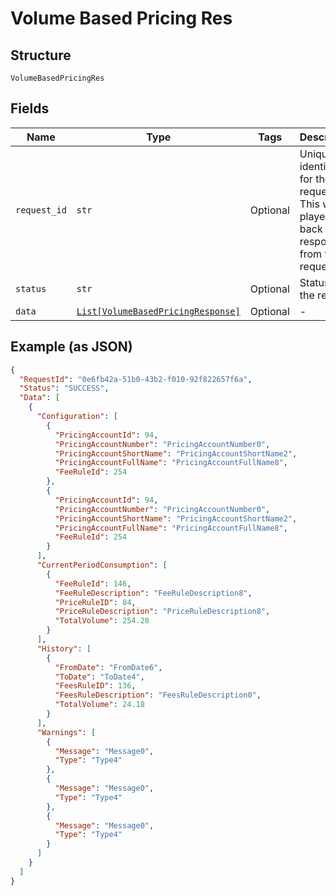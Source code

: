 
# Volume Based Pricing Res

## Structure

`VolumeBasedPricingRes`

## Fields

| Name | Type | Tags | Description |
|  --- | --- | --- | --- |
| `request_id` | `str` | Optional | Unique identifier for the request. This will be played back in the response from the request. |
| `status` | `str` | Optional | Status of the request |
| `data` | [`List[VolumeBasedPricingResponse]`](../../doc/models/volume-based-pricing-response.md) | Optional | - |

## Example (as JSON)

```json
{
  "RequestId": "0e6fb42a-51b0-43b2-f010-92f822657f6a",
  "Status": "SUCCESS",
  "Data": [
    {
      "Configuration": [
        {
          "PricingAccountId": 94,
          "PricingAccountNumber": "PricingAccountNumber0",
          "PricingAccountShortName": "PricingAccountShortName2",
          "PricingAccountFullName": "PricingAccountFullName8",
          "FeeRuleId": 254
        },
        {
          "PricingAccountId": 94,
          "PricingAccountNumber": "PricingAccountNumber0",
          "PricingAccountShortName": "PricingAccountShortName2",
          "PricingAccountFullName": "PricingAccountFullName8",
          "FeeRuleId": 254
        }
      ],
      "CurrentPeriodConsumption": [
        {
          "FeeRuleId": 146,
          "FeeRuleDescription": "FeeRuleDescription8",
          "PriceRuleID": 84,
          "PriceRuleDescription": "PriceRuleDescription8",
          "TotalVolume": 254.28
        }
      ],
      "History": [
        {
          "FromDate": "FromDate6",
          "ToDate": "ToDate4",
          "FeesRuleID": 136,
          "FeesRuleDescription": "FeesRuleDescription0",
          "TotalVolume": 24.18
        }
      ],
      "Warnings": [
        {
          "Message": "Message0",
          "Type": "Type4"
        },
        {
          "Message": "Message0",
          "Type": "Type4"
        },
        {
          "Message": "Message0",
          "Type": "Type4"
        }
      ]
    }
  ]
}
```

